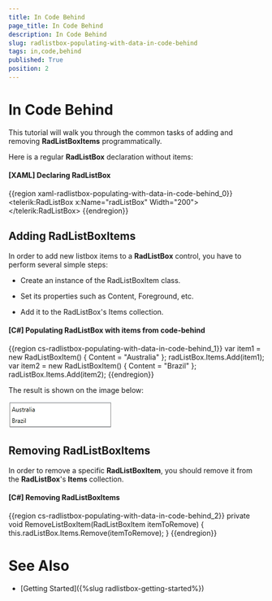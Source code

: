```yaml
---
title: In Code Behind
page_title: In Code Behind
description: In Code Behind
slug: radlistbox-populating-with-data-in-code-behind
tags: in,code,behind
published: True
position: 2
---
```


# In Code Behind

This tutorial will walk you through the common tasks of adding and removing __RadListBoxItems__ programmatically.		

Here is a regular __RadListBox__ declaration without items:

#### __[XAML]  Declaring RadListBox__

{{region xaml-radlistbox-populating-with-data-in-code-behind_0}}
	<telerik:RadListBox x:Name="radListBox" Width="200">			
	</telerik:RadListBox>
{{endregion}}

## Adding RadListBoxItems

In order to add new listbox items to a __RadListBox__ control, you have to perform several simple steps:		

* Create an instance of the RadListBoxItem class.

* Set its properties such as Content, Foreground, etc.

* Add it to the RadListBox's Items collection.

#### __[C#]  Populating RadListBox with items from code-behind__

{{region cs-radlistbox-populating-with-data-in-code-behind_1}}
	var item1 = new RadListBoxItem() { Content = "Australia" };
	radListBox.Items.Add(item1);
	var item2 = new RadListBoxItem() { Content = "Brazil" };
	radListBox.Items.Add(item2);
{{endregion}}

The result is shown on the image below:

![radlistbox populatingwithdata incodebehind](images/radlistbox_populatingwithdata_incodebehind.png)

## Removing RadListBoxItems

In order to remove a specific __RadListBoxItem__, you should remove it from the __RadListBox__'s __Items__ collection.

#### __[C#]  Removing RadListBoxItems__

{{region cs-radlistbox-populating-with-data-in-code-behind_2}}
	private void RemoveListBoxItem(RadListBoxItem itemToRemove)
	{
	    this.radListBox.Items.Remove(itemToRemove);
	}
{{endregion}}

# See Also

 * [Getting Started]({%slug radlistbox-getting-started%})